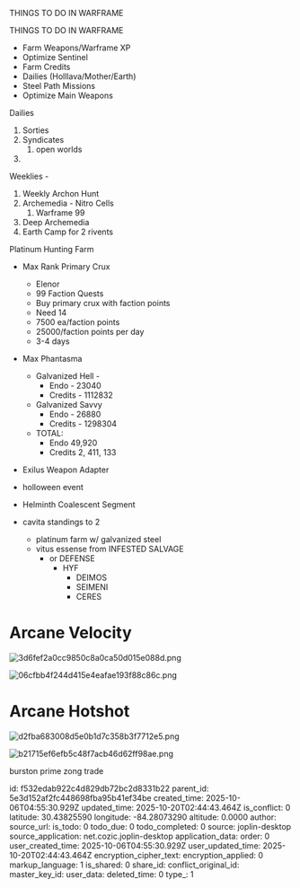 THINGS TO DO IN WARFRAME

THINGS TO DO IN WARFRAME

- Farm Weapons/Warframe XP
- Optimize Sentinel
- Farm Credits
- Dailies (Holllava/Mother/Earth)
- Steel Path Missions
- Optimize Main Weapons

Dailies
1. Sorties
2. Syndicates
	1. open worlds
3. 

  Weeklies -
  1. Weekly Archon Hunt
  2. Archemedia - Nitro Cells
	  1. Warframe 99
  3. Deep Archemedia
  4. Earth Camp for 2 rivents
  
 
Platinum
Hunting Farm



- Max Rank Primary Crux
	- Elenor
	- 99 Faction Quests
	- Buy primary crux with faction points
	- Need 14
	- 7500 ea/faction points
	- 25000/faction points per day
	- 3-4 days

- Max Phantasma
	- Galvanized Hell -
		- Endo - 23040
		- Credits - 1112832
	- Galvanized Savvy
		- Endo - 26880
		- Credits - 1298304
	-  TOTAL:
		-  Endo 49,920
		-  Credits 2, 411, 133
	 

- Exilus Weapon Adapter

- holloween event

- Helminth Coalescent Segment
- cavita standings to 2

  - platinum farm w/ galvanized steel
  - vitus essense from INFESTED SALVAGE
	  - or DEFENSE
		   - HYF
			 - DEIMOS
			 - SEIMENI
			 - CERES
			  


# Arcane Velocity
![3d6fef2a0cc9850c8a0ca50d015e088d.png](:/3b10acc0517a4eb7887aba61ac3b6e82)


![06cfbb4f244d415e4eafae193f88c86c.png](:/38edef2f4cf2444b85092c31ad590b4e)


# Arcane Hotshot

![d2fba683008d5e0b1d7c358b3f7712e5.png](:/1f48090789d744f7a29283d05885231b)


![b21715ef6efb5c48f7acb46d62ff98ae.png](:/82e54ac780c147e0a21032841e6cf78b)


burston prime zong trade


id: f532edab922c4d829db72bc2d8331b22
parent_id: 5e3d152af2fc448698fba95b41ef34be
created_time: 2025-10-06T04:55:30.929Z
updated_time: 2025-10-20T02:44:43.464Z
is_conflict: 0
latitude: 30.43825590
longitude: -84.28073290
altitude: 0.0000
author: 
source_url: 
is_todo: 0
todo_due: 0
todo_completed: 0
source: joplin-desktop
source_application: net.cozic.joplin-desktop
application_data: 
order: 0
user_created_time: 2025-10-06T04:55:30.929Z
user_updated_time: 2025-10-20T02:44:43.464Z
encryption_cipher_text: 
encryption_applied: 0
markup_language: 1
is_shared: 0
share_id: 
conflict_original_id: 
master_key_id: 
user_data: 
deleted_time: 0
type_: 1